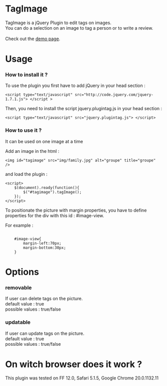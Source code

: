 <h1>TagImage</h1>
TagImage is a jQuery Plugin to edit tags on images. <br />
You can do a selection on an image to tag a person or to write a review.
<br />
<br />
Check out the <a href="http://www.juliepellerin.com/plugin_tagimage/">demo page</a>.

<h1>Usage</h1>

<h3>How to install it ?</h3>
To use the plugin you first have to add jQuery in your head section :
<pre><code>&lt;script type="text/javascript" src="http://code.jquery.com/jquery-1.7.1.js"&gt; &lt;/script &gt;</code></pre>

Then, you need to install the script jquery.plugintag.js in your head section :
<pre><code>&lt;script type="text/javascript" src="jquery.plugintag.js"&gt; &lt;/script&gt;</code></pre>


<h3>How to use it ?</h3>
It can be used on one image at a time

Add an image in the html :
<pre><code>&lt;img id="tagimage" src="img/family.jpg" alt="groupe" title="groupe"  /&gt;
</code></pre>

and load the plugin :		
<pre><code>&lt;script>
	$(document).ready(function(){
		$("#tagimage").tagImage();
	});	
&lt;/script&gt;</code></pre>


To positionate the picture with margin properties, you have to define properties for the div with this id : #image-view.

For example :
<pre><code>
	#image-view{
		margin-left:70px;
		margin-bottom:30px;	
	}
</code></pre>		


<h1>Options</h1>

<h3>removable</h3>
If user can delete tags on the picture. <br />
default value : true <br />
possible values : true/false <br />

<h3>updatable</h3>
If user can update tags on the picture. <br />
default value : true <br />
possible values : true/false <br />




<h1>On witch browser does it work ?</h1>
This plugin was tested on FF 12.0, Safari 5.1.5, Google Chrome 20.0.1132.11    



